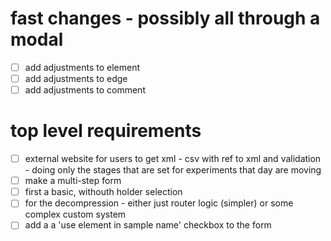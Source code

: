 
# fast changes - possibly all through a modal

- [ ] add adjustments to element
- [ ] add adjustments to edge
- [ ] add adjustments to comment

# top level requirements

- [ ] external website for users to get xml - csv with ref to xml and validation - doing
only the stages that are set for experiments that day are moving
- [ ] make a multi-step form
- [ ] first a basic, withouth holder selection
- [ ] for the decompression - either just router logic (simpler) or some complex custom system
- [ ] add a a 'use element in sample name' checkbox to the form
